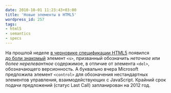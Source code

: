 ```yaml
---
date: 2010-10-01 11:23:43+03:00
title: 'Новые элементы в HTML5'
wordpress_id: 257
tags:
- html5
- semantics
- specs
---
```


На прошлой неделе [в черновике спецификации HTML5][1] появился [до боли знакомый][2] элемент `<s>`, призванный обозначить _неточное_ или _более нерелевантное_ содержимое, в отличие от элемента `<del>`, обозначающего версионность. А буквально вчера Microsoft предложила элемент `<control>` для обозначения нестандартных элементов управления, взаимодействующих с JavaScript. Крайний срок подачи предложений (статус Last Call) запланирован на 2012 год.

[1]: http://www.whatwg.org/specs/web-apps/current-work/multipage/text-level-semantics.html#the-s-element
[2]: http://www.w3.org/TR/REC-html40/present/graphics.html#h-15.2.1
